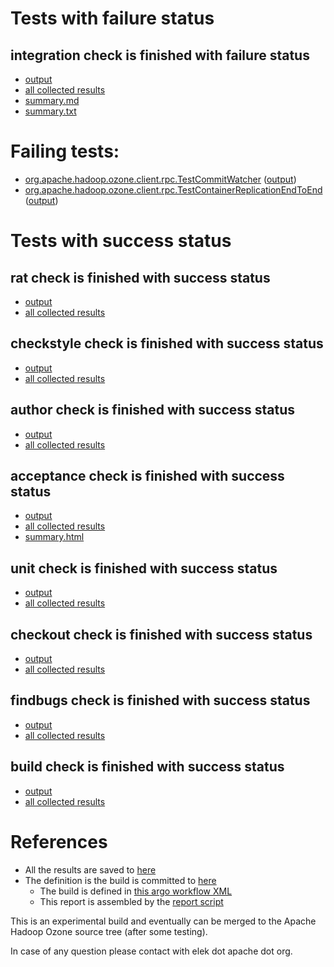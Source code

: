 # Tests with failure status

## integration check is finished with failure status

   * [output](https://raw.githubusercontent.com/elek/ozone-ci/master/pr/pr-hdds-2148-2g5fq/integration/output.log)
   * [all collected results](https://github.com/elek/ozone-ci/tree/master/pr/pr-hdds-2148-2g5fq/integration)
   * [summary.md](https://github.com/elek/ozone-ci/tree/master/pr/pr-hdds-2148-2g5fq/integration/summary.md)
   * [summary.txt](https://github.com/elek/ozone-ci/tree/master/pr/pr-hdds-2148-2g5fq/integration/summary.txt)

# Failing tests: 

 * [org.apache.hadoop.ozone.client.rpc.TestCommitWatcher](hadoop-ozone/integration-test/org.apache.hadoop.ozone.client.rpc.TestCommitWatcher.txt) ([output](hadoop-ozone/integration-test/org.apache.hadoop.ozone.client.rpc.TestCommitWatcher-output.txt/))
 * [org.apache.hadoop.ozone.client.rpc.TestContainerReplicationEndToEnd](hadoop-ozone/integration-test/org.apache.hadoop.ozone.client.rpc.TestContainerReplicationEndToEnd.txt) ([output](hadoop-ozone/integration-test/org.apache.hadoop.ozone.client.rpc.TestContainerReplicationEndToEnd-output.txt/))


# Tests with success status

## rat check is finished with success status

   * [output](https://raw.githubusercontent.com/elek/ozone-ci/master/pr/pr-hdds-2148-2g5fq/rat/output.log)
   * [all collected results](https://github.com/elek/ozone-ci/tree/master/pr/pr-hdds-2148-2g5fq/rat)


## checkstyle check is finished with success status

   * [output](https://raw.githubusercontent.com/elek/ozone-ci/master/pr/pr-hdds-2148-2g5fq/checkstyle/output.log)
   * [all collected results](https://github.com/elek/ozone-ci/tree/master/pr/pr-hdds-2148-2g5fq/checkstyle)


## author check is finished with success status

   * [output](https://raw.githubusercontent.com/elek/ozone-ci/master/pr/pr-hdds-2148-2g5fq/author/output.log)
   * [all collected results](https://github.com/elek/ozone-ci/tree/master/pr/pr-hdds-2148-2g5fq/author)


## acceptance check is finished with success status

   * [output](https://raw.githubusercontent.com/elek/ozone-ci/master/pr/pr-hdds-2148-2g5fq/acceptance/output.log)
   * [all collected results](https://github.com/elek/ozone-ci/tree/master/pr/pr-hdds-2148-2g5fq/acceptance)
   * [summary.html](https://elek.github.io/ozone-ci/pr/pr-hdds-2148-2g5fq/acceptance/summary.html)


## unit check is finished with success status

   * [output](https://raw.githubusercontent.com/elek/ozone-ci/master/pr/pr-hdds-2148-2g5fq/unit/output.log)
   * [all collected results](https://github.com/elek/ozone-ci/tree/master/pr/pr-hdds-2148-2g5fq/unit)


## checkout check is finished with success status

   * [output](https://raw.githubusercontent.com/elek/ozone-ci/master/pr/pr-hdds-2148-2g5fq/checkout/output.log)
   * [all collected results](https://github.com/elek/ozone-ci/tree/master/pr/pr-hdds-2148-2g5fq/checkout)


## findbugs check is finished with success status

   * [output](https://raw.githubusercontent.com/elek/ozone-ci/master/pr/pr-hdds-2148-2g5fq/findbugs/output.log)
   * [all collected results](https://github.com/elek/ozone-ci/tree/master/pr/pr-hdds-2148-2g5fq/findbugs)


## build check is finished with success status

   * [output](https://raw.githubusercontent.com/elek/ozone-ci/master/pr/pr-hdds-2148-2g5fq/build/output.log)
   * [all collected results](https://github.com/elek/ozone-ci/tree/master/pr/pr-hdds-2148-2g5fq/build)




# References

 * All the results are saved to [here](https://github.com/elek/ozone-ci/tree/master/pr/pr-hdds-2148-2g5fq/)
 * The definition is the build is committed to [here](https://github.com/elek/argo-ozone)
    * The build is defined in [this argo workflow XML](https://github.com/elek/argo-ozone/blob/master/ozone-build.yaml)
    * This report is assembled by the [report script](https://github.com/elek/argo-ozone/blob/master/scripts/report.sh)

This is an experimental build and eventually can be merged to the Apache Hadoop Ozone source tree (after some testing).

In case of any question please contact with elek dot apache dot org.
